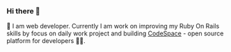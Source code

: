 ### Hi there 👋

🌱 I am web developer. Currently I am work on improving my Ruby On Rails skills by focus on daily work project and building [CodeSpace](https://github.com/byhbt/codespace) - open source platform for developers 👨‍💻.

<!--
**byhbt/byhbt** is a ✨ _special_ ✨ repository because its `README.md` (this file) appears on your GitHub profile.

Here are some ideas to get you started:

- 🔭 I’m currently working on ...
- 🌱 I’m currently learning ...
- 👯 I’m looking to collaborate on ...
- 🤔 I’m looking for help with ...
- 💬 Ask me about ...
- 📫 How to reach me: ...
- 😄 Pronouns: ...
- ⚡ Fun fact: ...
-->
